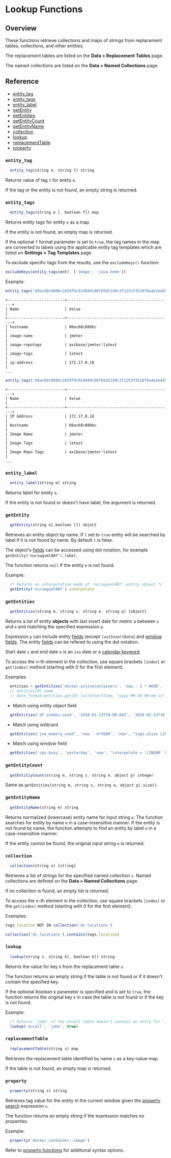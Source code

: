 # Lookup Functions

## Overview

These functions retrieve collections and maps of strings from replacement tables, collections, and other entities.

The replacement tables are listed on the **Data > Replacement Tables** page.

The named collections are listed on the **Data > Named Collections** page.

## Reference

* [entity_tag](#entity_tag)
* [entity_tags](#entity_tags)
* [entity_label](#entity_label)
* [getEntity](#getentity)
* [getEntities](#getentities)
* [getEntityCount](#getentitycount)
* [getEntityName](#getentityname)
* [collection](#collection)
* [lookup](#lookup)
* [replacementTable](#replacementtable)
* [property](#property)

### `entity_tag`

```javascript
  entity_tag(string e, string t) string
```

Returns value of tag `t` for entity `e`.

If the tag or the entity is not found, an empty string is returned.

### `entity_tags`

```javascript
  entity_tags(string e [, boolean f]) map
```
Returns entity tags for entity `e` as a map.

If the entity is not found, an empty map is returned.

If the optional `f` format parameter is set to `true`, the tag names in the map are converted to labels using the applicable entity tag templates which are listed on **Settings > Tag Templates** page.

To exclude specific tags from the results, use the `excludeKeys()` function:

```javascript
excludeKeys(entity_tags(ent), ['image', 'java.home'])
```

Example:

```javascript
entity_tags('08ac68c080bc2829f9c924949c86f65d2140c3f1253f3510f8a4e2e4d5219e2b')
```

```
+-------------------------+----------------------------------------------+
| Name                    | Value                                        |
+-------------------------+----------------------------------------------+
| hostname                | 08ac68c080bc                                 |
| image-name              | jmeter                                       |
| image-repotags          | axibase/jmeter:latest                        |
| image-tags              | latest                                       |
| ip-address              | 172.17.0.18                                  |
...
```

```javascript
entity_tags('08ac68c080bc2829f9c924949c86f65d2140c3f1253f3510f8a4e2e4d5219e2b', true)
```

```
+-------------------------+----------------------------------------------+
| Name                    | Value                                        |
+-------------------------+----------------------------------------------+
| IP Address              | 172.17.0.18                                  |
| Hostname                | 08ac68c080bc                                 |
| Image Name              | jmeter                                       |
| Image Tags              | latest                                       |
| Image Repo Tags         | axibase/jmeter:latest                        |
...
```

### `entity_label`

```javascript
  entity_label(string e) string
```

Returns label for entity `e`. 

If the entity is not found or doesn't have label, the argument is returned.

### `getEntity`

```javascript
  getEntity(string e[,boolean l]) object
```
Retrieves an entity object by name. If `l` set to `true` entity will be searched by label if it is not found by name. By default `l` is false.

The object's [fields](entity-fields.md) can be accessed using dot notation, for example `getEntity('nurswgvml007').label`.

The function returns `null` if the entity `e` is not found.

Example:

```javascript
  /* Returns an interpolation mode of 'nurswgvml007' entity object */
  getEntity('nurswgvml007').interpolate
```

### `getEntities`

```javascript
  getEntities(string m, string s, string e, string p) [object]
```
Returns a list of entity **objects** with last insert date for metric `m` between `s` and `e` and matching the specified expression `p`. 

Expression `p` can include entity [fields](../api/meta/entity/list.md#fields) (except `lastInsertDate`) and [window fields](window.md#window-fields). The entity [fields](entity-fields.md) can be refered to using the dot notation.

Start date `s` and end date `e` is an `iso` date or a [calendar keyword](../shared/calendar.md#keywords).

To access the n-th element in the collection, use square brackets `[index]` or `get(index)` method (starting with 0 for the first element).

Examples:

```javascript
  entities = getEntities('docker.activecontainers', 'now - 1 * HOUR', 'now', "tags.status != 'deleted'")
  // entities[0].name
  // date_format(entities.get(0).lastInsertTime, "yyyy-MM-dd HH:mm:ss", "UTC")
```

* Match using entity object field

```javascript
  getEntities('df.inodes.used', '2018-01-13T18:08:04Z', '2018-02-13T18:08:04Z', "enabled=true")  
```

* Match using wildcard

```javascript
  getEntities('jvm_memory_used', 'now - 4*YEAR', 'now', "tags.alias LIKE '00*'")
```

* Match using window field 

```javascript
  getEntities('cpu_busy', 'yesterday', 'now', "interpolate = 'LINEAR' && tags.app = '" + entity.tags.app + "'")
```

### `getEntityCount`

```javascript
  getEntitiyCount(string m, string s, string e, object p) integer
```

Same as `getEntities(string m, string s, string e, object p).size()`.

### `getEntityName`

```javascript
  getEntityName(string e) string
```
Returns normalized (lowercase) entity name for input string `e`. The function searches for entity by name `e` in a case-insensitive manner. If the entity is not found by name, the function attempts to find an entity by label `e` in a case-insensitive manner. 

If the entity cannot be found, the original input string `e` is returned.

### `collection`

```javascript
  collection(string s) [string]
```

Retrieves a list of strings for the specified named collection `s`. Named collections are defined on the **Data > Named Collections** page.

If no collection is found, an empty list is returned.

To access the n-th element in the collection, use square brackets `[index]` or the `get(index)` method (starting with 0 for the first element).

Examples:

```javascript
tags.location NOT IN collection('dc-locations')
```

```javascript
collection('dc-locations').contains(tags.location)
```

### `lookup`

```javascript
  lookup(string s, string k[, boolean b]) string
```

Returns the value for key `k` from the replacement table `s`. 

The function returns an empty string if the table is not found or if it doesn't contain the specified key.

If the optional boolean `b` parameter is specified and is set to `true`, the function returns the original key `k` in case the table is not found or if the key is not found.

Example:

```javascript  
  /* Returns 'john' if the oncall table doesn't contain an entry for 'john' */
  lookup('oncall', 'john', true)
```

### `replacementTable`

```javascript
  replacementTable(string s) map
```

Retrieves the replacement table identified by name `s` as a key-value map.

If the table is not found, an empty map is returned.

### `property`

```javascript
  property(string s) string
```

Retrieves tag value for the entity in the current window given the [property search](property-search.md) expression `s`.

The function returns an empty string if the expression matches no properties.

Example:

```javascript
  property('docker.container::image')
```

Refer to [property functions](functions-property.md#property) for additional syntax options.

